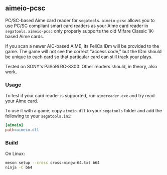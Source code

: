 aimeio-pcsc
---

PC/SC-based Aime card reader for `segatools`. `aimeio-pcsc` allows you to use PC/SC compliant smart card readers as your Aime card reader in `segatools`. `aimeio-pcsc` only properly supports the old Mifare Classic 1K-based Aime cards.

If you scan a newer AIC-based AIME, its FeliCa IDm will be provided to the game. The game will not see the correct "access code," but the IDm should be unique to each card so that particular card can still track your plays. 

Tested on SONY's PaSoRi RC-S300. Other readers should, in theory, also work.

### Usage

To test if your card reader is supported, run `aimereader.exe` and try read your Aime card.

To use it with a game, copy `aimeio.dll` to your `segatools` folder and add the following to your `segatools.ini`:

```ini
[aimeio]
path=aimeio.dll
```

### Build

On Linux:

```sh
meson setup --cross cross-mingw-64.txt b64
ninja -C b64
```